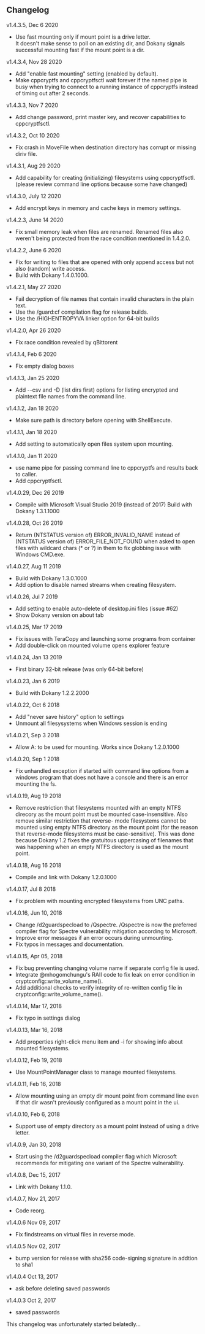 

Changelog
------------
v1.4.3.5, Dec 6 2020
* Use fast mounting only if mount point is a drive letter.  
  It doesn't make sense to poll on an existing dir, and 
  Dokany signals successful mounting fast if the mount point
  is a dir.

v1.4.3.4, Nov 28 2020
* Add "enable fast mounting" setting (enabled by default).
* Make cppcryptfs and cppcryptfsctl wait forever if the named pipe
  is busy when trying to connect to a running instance of cppcryptfs
  instead of timing out after 2 seconds.

v1.4.3.3, Nov 7 2020
* Add change password, print master key, and recover capabilities 
  to cppcryptfsctl.

v1.4.3.2, Oct 10 2020
* Fix crash in MoveFile when destination directory has corrupt or missing
  diriv file.

v1.4.3.1, Aug 29 2020
* Add capability for creating (initializing) filesystems using cppcryptfsctl.
  (please review command line options because some have changed)
  
v1.4.3.0, July 12 2020
* Add encrypt keys in memory and cache keys in memory settings.

v1.4.2.3, June 14 2020
* Fix small memory leak when files are renamed.  Renamed files also 
  weren't being protected from the race condition mentioned in 1.4.2.0.

v1.4.2.2, June 6 2020
* Fix for writing to files that are opened with only append access
  but not also (random) write access.
* Build with Dokany 1.4.0.1000.

v1.4.2.1, May 27 2020
* Fail decryption of file names that contain invalid characters in the plain 
  text.
* Use the /guard:cf compilation flag for release builds.  
* Use the /HIGHENTROPYVA linker option for 64-bit builds

v1.4.2.0, Apr 26 2020
* Fix race condition revealed by qBittorent

v1.4.1.4, Feb 6 2020
* Fix empty dialog boxes

v1.4.1.3, Jan 25 2020
* Add --csv and -D (list dirs first) options for listing encrypted
  and plaintext file names from the command line.

v1.4.1.2, Jan 18 2020
* Make sure path is directory before opening with ShellExecute.

v1.4.1.1, Jan 18 2020
* Add setting to automatically open files system upon mounting.

v1.4.1.0, Jan 11 2020
* use name pipe for passing command line to cppcryptfs and results
  back to caller.  
* Add cppcryptfsctl.

v1.4.0.29, Dec 26 2019
* Compile with Microsoft Visual Studio 2019 (instead of 2017)
  Build with Dokany 1.3.1.1000

v1.4.0.28, Oct 26 2019
* Return (NTSTATUS version of) ERROR_INVALID_NAME instead of
  (NTSTATUS version of) ERROR_FILE_NOT_FOUND when asked
  to open files with wildcard chars (* or ?) in them to fix
  globbing issue with Windows CMD.exe.

v1.4.0.27, Aug 11 2019
* Build with Dokany 1.3.0.1000
* Add option to disable named streams when creating filesystem.

v1.4.0.26, Jul 7 2019
* Add setting to enable auto-delete of desktop.ini files (issue #62)
* Show Dokany version on about tab

v1.4.0.25, Mar 17 2019
* Fix issues with TeraCopy and launching some programs from container
* Add double-click on mounted volume opens explorer feature

v1.4.0.24, Jan 13 2019
* First binary 32-bit release (was only 64-bit before)

v1.4.0.23, Jan 6 2019
* Build with Dokany 1.2.2.2000

v1.4.0.22, Oct 6 2018
* Add "never save history" option to settings
* Unmount all filesysystems when Windows session is ending

v1.4.0.21, Sep 3 2018
* Allow A: to be used for mounting.  Works since Dokany 1.2.0.1000

v1.4.0.20, Sep 1 2018
* Fix unhandled exception if started with command line options from a windows program that does not have a console and there is an error mounting the fs.

v1.4.0.19, Aug 19 2018
* Remove restriction that filesystems mounted with an empty NTFS direcory as the mount
  point must be mounted case-insensitive.  Also remove similar restriction that reverse-
  mode filesystems cannot be mounted using empty NTFS directory as the mount point (for
  the reason that reverse-mode filesystems must be case-sensitive).  This was done 
  because Dokany 1.2 fixes the gratuitous uppercasing of filenames that was happening
  when an empty NTFS directory is used as the mount point.
  
v1.4.0.18, Aug 16 2018
* Compile and link with Dokany 1.2.0.1000

v1.4.0.17, Jul 8 2018
* Fix problem with mounting encrypted filesystems from UNC paths.

v1.4.0.16, Jun 10, 2018
* Change /d2guardspecload to /Qspectre.  /Qspectre is now the preferred compiler
  flag for Spectre vulnerability mitigation according to Microsoft.
* Improve error messages if an error occurs during unmounting.
* Fix typos in messages and documentation.

v1.4.0.15, Apr 05, 2018
* Fix bug preventing changing volume name if separate config file is used.
* Integrate @mhogomchungu's RAII code to fix leak on error condition in 
  cryptconfig::write_volume_name().
* Add additional checks to verify integrity of re-written config file in 
  cryptconfig::write_volume_name().

v1.4.0.14, Mar 17, 2018
* Fix typo in settings dialog

v1.4.0.13, Mar 16, 2018
* Add properties right-click menu item and -i for showing info about
  mounted filesystems.

v1.4.0.12, Feb 19, 2018
* Use MountPointManager class to manage mounted filesystems.

v1.4.0.11, Feb 16, 2018
* Allow mounting using an empty dir mount point from command line even if that dir wasn't previously configured as a mount point in the ui.

v1.4.0.10, Feb 6, 2018
* Support use of empty directory as a mount point instead of using a drive letter.

v1.4.0.9, Jan 30, 2018
* Start using the /d2guardspecload compiler flag which Microsoft recommends for mitigating one variant of the Spectre vulnerability.

v1.4.0.8, Dec 15, 2017
* Link with Dokany 1.1.0.

v1.4.0.7,  Nov 21, 2017 
* Code reorg.

v1.4.0.6 Nov 09, 2017
* Fix findstreams on virtual files in reverse mode.

v1.4.0.5 Nov 02, 2017
 * bump version for release with sha256 code-signing signature in addtion to sha1
 
v1.4.0.4 Oct 13, 2017
* ask before deleting saved passwords

v1.4.0.3 Oct 2, 2017
* saved passwords

This changelog was unfortunately started belatedly...

